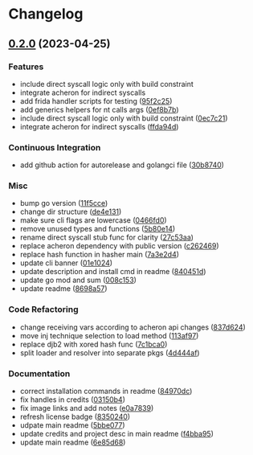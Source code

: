 # Changelog

## [0.2.0](https://github.com/f1zm0/hades/compare/v0.0.1...v0.2.0) (2023-04-25)

### Features

- include direct syscall logic only with build constraint
- integrate acheron for indirect syscalls
- add frida handler scripts for testing ([95f2c25](https://github.com/f1zm0/hades/commit/95f2c25b975d08669258c7e9d01fe3f0a334a8d5))
- add generics helpers for nt calls args ([0ef8b7b](https://github.com/f1zm0/hades/commit/0ef8b7bd34312c4892da8704c63b7cb9386c85a8))
- include direct syscall logic only with build constraint ([0ec7c21](https://github.com/f1zm0/hades/commit/0ec7c214a9c718d231b051bad62b15902ccee77c))
- integrate acheron for indirect syscalls ([ffda94d](https://github.com/f1zm0/hades/commit/ffda94de753a6aff5da2845d87852d49785bbe36))

### Continuous Integration

- add github action for autorelease and golangci file ([30b8740](https://github.com/f1zm0/hades/commit/30b87409820381a8d51f401b10001d78c838b071))

### Misc

- bump go version ([11f5cce](https://github.com/f1zm0/hades/commit/11f5cce45ca3df4a74900ae37f1ccfba0e79338f))
- change dir structure ([de4e131](https://github.com/f1zm0/hades/commit/de4e13134581c7d38afc5344ea37786b431e7ed4))
- make sure cli flags are lowercase ([0466fd0](https://github.com/f1zm0/hades/commit/0466fd0c876542e8cbacc7418c22ca57b37cd49e))
- remove unused types and functions ([5b80e14](https://github.com/f1zm0/hades/commit/5b80e141f1c4875daabcd9919e8ac091f4ccec5b))
- rename direct syscall stub func for clarity ([27c53aa](https://github.com/f1zm0/hades/commit/27c53aaf7770fef13c7dffb519b253fb031d022d))
- replace acheron dependency with public version ([c262469](https://github.com/f1zm0/hades/commit/c2624698b2c9cc25bd474190709731a80ff8b948))
- replace hash function in hasher main ([7a3e2d4](https://github.com/f1zm0/hades/commit/7a3e2d4ce93290f57b5f3fb4a05dec1df61e6736))
- update cli banner ([01e1024](https://github.com/f1zm0/hades/commit/01e102461b45cdca10b4da6923164cbf404f58df))
- update description and install cmd in readme ([840451d](https://github.com/f1zm0/hades/commit/840451dd78bba41dd1c4a333c4199dbe32986e3b))
- update go mod and sum ([008c153](https://github.com/f1zm0/hades/commit/008c153e81108ff4049fc36a4db656eeb37e85b4))
- update readme ([8698a57](https://github.com/f1zm0/hades/commit/8698a57b4f13ee504288ea9a5c1bd4e5c40fd339))

### Code Refactoring

- change receiving vars according to acheron api changes ([837d624](https://github.com/f1zm0/hades/commit/837d62404d51df9b2da3f69691cca3b7546be10e))
- move inj technique selection to load method ([113af97](https://github.com/f1zm0/hades/commit/113af97f40f43ff2662726ac54956ef103994459))
- replace djb2 with xored hash func ([7c1bca0](https://github.com/f1zm0/hades/commit/7c1bca085e6fdcf66bbc1d579bbc42a674a7a3c6))
- split loader and resolver into separate pkgs ([4d444af](https://github.com/f1zm0/hades/commit/4d444af72a8cc53320d2af500fcf346d319fb1ad))

### Documentation

- correct installation commands in readme ([84970dc](https://github.com/f1zm0/hades/commit/84970dc4e5faefd3e9b28b21b5815d54d710b371))
- fix handles in credits ([03150b4](https://github.com/f1zm0/hades/commit/03150b46f025f5bb0d7ab2441ee6d8ae94c68005))
- fix image links and add notes ([e0a7839](https://github.com/f1zm0/hades/commit/e0a783996de8667f2ecfe91a4528197d3e1ee918))
- refresh license badge ([8350240](https://github.com/f1zm0/hades/commit/83502407df11e9227187a724198548f4b1ed001b))
- udpate main readme ([5bbe077](https://github.com/f1zm0/hades/commit/5bbe077a66322c66a59816bd6bf29b3bf94949f4))
- update credits and project desc in main readme ([f4bba95](https://github.com/f1zm0/hades/commit/f4bba950dd0d4303d34dd8a8465d290869b77a0a))
- update main readme ([6e85d68](https://github.com/f1zm0/hades/commit/6e85d680d41d9021a63049907ccdf81ce4c8184d))
